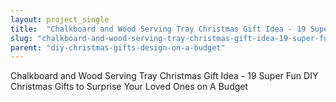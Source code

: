```yaml
---
layout: project_single
title:  "Chalkboard and Wood Serving Tray Christmas Gift Idea - 19 Super Fun DIY Christmas Gifts to Surprise Your Loved Ones on A Budget"
slug: "chalkboard-and-wood-serving-tray-christmas-gift-idea-19-super-fun-diy-christmas-gifts-to"
parent: "diy-christmas-gifts-design-on-a-budget"
---
```

Chalkboard and Wood Serving Tray Christmas Gift Idea - 19 Super Fun DIY Christmas Gifts to Surprise Your Loved Ones on A Budget